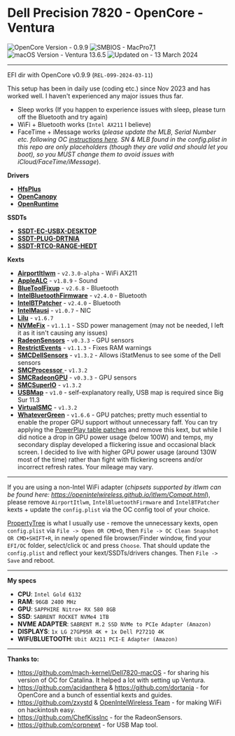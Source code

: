 # Dell Precision 7820 - OpenCore - Ventura

![OpenCore Version - 0.9.9](https://img.shields.io/badge/OpenCore-0.9.9-30bcd5)
![SMBIOS - MacPro7,1](https://img.shields.io/badge/SMBIOS-MacPro7,1-e0e1e3)
![macOS Version - Ventura 13.6.5](https://img.shields.io/badge/macOS-Ventura_13.6.5-ed690c)
![Updated on - 13 March 2024](https://img.shields.io/badge/Updated_on-23/01/2024-228B22)

****

EFI dir with OpenCore v0.9.9 (`REL-099-2024-03-11`)

This setup has been in daily use (coding etc.) since Nov 2023 and has worked well. I haven't experienced any major issues thus far.

- Sleep works (If you happen to experience issues with sleep, please turn off the Bluetooth and try again)
- WiFi + Bluetooth works (`Intel AX211` I believe)
- FaceTime + iMessage works (*please update the MLB, Serial Number etc. following OC [instructions here](https://dortania.github.io/OpenCore-Post-Install/universal/iservices.html). SN & MLB found in the config.plist in this repo are only placeholders (though they are valid and should let you boot), so you MUST change them to avoid issues with iCloud/FaceTime/iMessage*).

**Drivers**
- [**HfsPlus**](https://github.com/acidanthera/OcBinaryData/blob/master/Drivers/HfsPlus.efi)
- [**OpenCanopy**](https://github.com/acidanthera/OpenCorePkg)
- [**OpenRuntime**](https://github.com/acidanthera/OpenCorePkg)


**SSDTs**
- [**SSDT-EC-USBX-DESKTOP**](https://github.com/dortania/Getting-Started-With-ACPI/blob/master/extra-files/compiled/SSDT-EC-USBX-DESKTOP.aml)
- [**SSDT-PLUG-DRTNIA**](https://github.com/dortania/Getting-Started-With-ACPI/blob/master/extra-files/compiled/SSDT-PLUG-DRTNIA.aml)
- [**SSDT-RTC0-RANGE-HEDT**](https://github.com/dortania/Getting-Started-With-ACPI/blob/master/extra-files/compiled/SSDT-RTC0-RANGE-HEDT.aml)

**Kexts**
- [**AirportItlwm**](https://github.com/OpenIntelWireless/itlwm) - `v2.3.0-alpha` - WiFi AX211
- [**AppleALC**](https://github.com/acidanthera/AppleALC) - `v1.8.9` - Sound
- [**BlueToolFixup**](https://github.com/acidanthera/BrcmPatchRAM) - `v2.6.8` - Bluetooth
- [**IntelBluetoothFirmware**](https://github.com/OpenIntelWireless/IntelBluetoothFirmware) - `v2.4.0` - Bluetooth
- [**IntelBTPatcher**](https://github.com/OpenIntelWireless/IntelBluetoothFirmware) - `v2.4.0` - Bluetooth
- [**IntelMausi**](https://github.com/acidanthera/IntelMausi) - `v1.0.7` - NIC
- [**Lilu**](https://github.com/acidanthera/Lilu) - `v1.6.7`
- [**NVMeFix**](https://github.com/acidanthera/NVMeFix) - `v1.1.1` - SSD power management (may not be needed, I left it as it isn't causing any issues)
- [**RadeonSensors**](https://github.com/ChefKissInc/RadeonSensor) - `v0.3.3` - GPU sensors
- [**RestrictEvents**](https://github.com/acidanthera/RestrictEvents) - `v1.1.3` - Fixes RAM warnings
- [**SMCDellSensors**](https://github.com/acidanthera/VirtualSMC) - `v1.3.2` - Allows iStatMenus to see some of the Dell sensors
- [**SMCProcessor** ](https://github.com/acidanthera/VirtualSMC)- `v1.3.2`
- [**SMCRadeonGPU**](https://github.com/ChefKissInc/RadeonSensor) - `v0.3.3` - GPU sensors
- [**SMCSuperIO**](https://github.com/acidanthera/VirtualSMC) - `v1.3.2`
- [**USBMap**](https://github.com/corpnewt/USBMap) - `v1.0` - self-explanatory really, USB map is required since Big Sur 11.3
- [**VirtualSMC**](https://github.com/acidanthera/VirtualSMC) - `v1.3.2`
- [**WhateverGreen**](https://github.com/acidanthera/WhateverGreen) - `v1.6.6` - GPU patches; pretty much essential to enable the proper GPU support without unnecessary faff. You can try applying the [PowerPlay table patches](https://github.com/5T33Z0/OC-Little-Translated/blob/main/11_Graphics/GPU/AMD_Radeon_Tweaks/Polaris_PowerPlay_Tables.md) and remove this kext, but while I did notice a drop in GPU power usage (below 100W) and temps, my secondary display developed a flickering issue and occasional black screen. I decided to live with higher GPU power usage (around 130W most of the time) rather than fight with flickering screens and/or incorrect refresh rates. Your mileage may vary.

****

If you are using a non-Intel WiFi adapter (*chipsets supported by itlwm can be found here: https://openintelwireless.github.io/itlwm/Compat.html*), please remove `AirportItlwm`, `IntelBluetoothFirmware` and `IntelBTPatcher` kexts + update the `config.plist` via the OC config tool of your choice.

[PropertyTree](https://github.com/corpnewt/ProperTree) is what I usually use - remove the unnecessary kexts, open `config.plist` via `File -> Open OR CMD+O`, then `File -> OC Clean Snapshot OR CMD+SHIFT+R`, in newly opened file browser/Finder window, find your `EFI/OC` folder, select/click `OC` and press `Choose`. That should update the `config.plist` and reflect your kext/SSDTs/drivers changes. Then `File -> Save` and reboot.

****

**My specs**
- **CPU**: `Intel Gold 6132`
- **RAM**: `96GB 2400 MHz`
- **GPU**: `SAPPHIRE Nitro+ RX 580 8GB`
- **SSD**: `SABRENT ROCKET NVMe4 1TB`
- **NVME ADAPTER**: `SABRENT M.2 SSD NVMe to PCIe Adapter (Amazon)`
- **DISPLAYS**: `1x LG 27GP95R 4K + 1x Dell P2721Q 4K`
- **WIFI/BLUETOOTH**: `Ubit AX211 PCI-E Adapter (Amazon)`

****

**Thanks to:**
- https://github.com/mach-kernel/Dell7820-macOS - for sharing his version of OC for Catalina. It helped a lot with setting up Ventura.
- https://github.com/acidanthera & https://github.com/dortania - for OpenCore and a bunch of essential kexts and guides.
- https://github.com/zxystd & [OpenIntelWireless Team](https://github.com/OpenIntelWireless) - for making WiFi on hackintosh easy.
- https://github.com/ChefKissInc - for the RadeonSensors.
- https://github.com/corpnewt - for USB Map tool.
